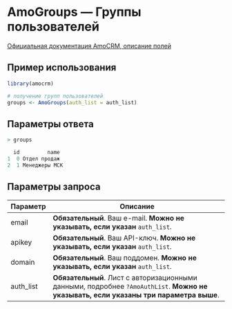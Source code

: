 # AmoGroups — Группы пользователей

[Официальная документация AmoCRM, описание полей](https://www.amocrm.ru/developers/content/api/account)

## Пример использования

```r
library(amocrm)

# получение групп пользователей
groups <- AmoGroups(auth_list = auth_list)
```
## Параметры ответа

```r
> groups

  id         name
1  0 Отдел продаж
2  1 Менеджеры МСК
```

## Параметры запроса

Параметр | Описание
 --- | ---
email | **Обязательный**. Ваш e-mail. **Можно не указывать, если указан** `auth_list`.
apikey | **Обязательный**. Ваш API-ключ. **Можно не указывать, если указан** `auth_list`.
domain | **Обязательный**. Ваш поддомен. **Можно не указывать, если указан** `auth_list`.
auth_list | **Обязательный**. Лист с авторизационными данными, подробнее `?AmoAuthList`. **Можно не указывать, если указаны три параметра выше**.
